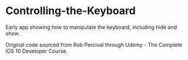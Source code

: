 # Controlling-the-Keyboard
Early app showing how to manipulate the keyboard, including hide and show. 

Original code sourced from Rob Percival through Udemy - The Complete iOS 10 Developer Course.
